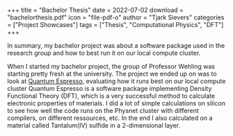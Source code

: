 +++
title = "Bachelor Thesis"
date = 2022-07-02
download = "bachelorthesis.pdf"
icon = "file-pdf-o"
author = "Tjark Sievers"
categories = ["Project Showcases"]
tags = ["Thesis", "Computational Physics", "DFT"]
+++

In summary, my bachelor project was about a software package used in the research group and how to best run it on our local compute cluster.

When I started my bachelor project, the group of Professor Wehling was starting pretty fresh at the university.
The project we ended up on was to look at [Quantum Espresso](https://www.quantum-espresso.org/), evaluating how it runs best on our local compute cluster
Quantum Espresso is a software package implementing Density Functional Theory (DFT), which is a very successful method to calculate electronic properties of materials.
I did a lot of simple calculations on silicon to see how well the code runs on the Physnet cluster with different compilers, on different ressources, etc.
In the end I also calculated on a material called Tantalum(IV) sulfide in a 2-dimensional layer.
